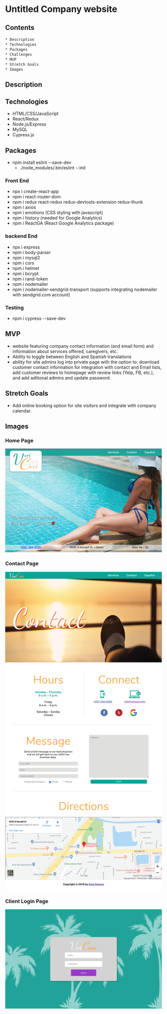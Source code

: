 # Untitled Company website 

## Contents
    * Description
    * Technologies
    * Packages
    * Challenges
    * MVP
    * Stretch Goals
    * Images

## Description

## Technologies
* HTML/CSS/JavaScript
* React/Redux
* Node.js/Express
* MySQL
* Cypress.js

## Packages
* npm install eslint --save-dev  
    * ./node_modules/.bin/eslint --init

### Front End
* npx i create-react-app
* npm i react-router-dom
* npm i redux react-redux redux-devtools-extension redux-thunk
* npm i axios
* npm i emotions (CSS styling with javascript)
* npm i history (needed for Google Analytics)
* npm i ReactGA (React Google Analytics package)

### backend End
* npx i express
* npm i body-parser
* npm i mysql2
* npm i cors
* npm i helmet
* npm i bcrypt
* npm i rand-token
* npm i nodemailer 
* npm i nodemailer-sendgrid-transport (supports integrating nodemailer with sendgrid.com account)

### Testing
* npm i cypress --save-dev

## MVP
* website featuring company contact information (and email form) and information about services offered, caregivers, etc.
* Ability to toggle between English and Spanish translations
* ability for site admins log into private page with the option to: download customer contact information for integration with contact and Email lists, add customer reviews to homepage with review links (Yelp, FB, etc.), and add aditional admins and update password.

## Stretch Goals
* Add online booking option for site visitors and integrate with company calendar.

## Images

### Home Page
![home page](/nonessential/ReadMePics/1.png)

### Contact Page
![contact page](/nonessential/ReadMePics/2.jpg)

### Client Login Page
![client login page](/nonessential/ReadMePics/3.png)